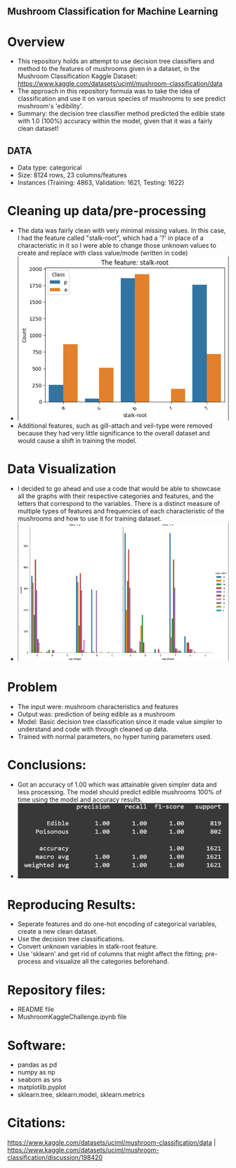 ## Mushroom Classification for Machine Learning
# Overview
* This repository holds an attempt to use decision tree classifiers and method to the features of mushrooms given in a dataset, in the Mushroom Classification Kaggle Dataset: https://www.kaggle.com/datasets/uciml/mushroom-classification/data
* The approach in this repository formula was to take the idea of classification and use it on varous species of mushrooms to see predict mushroom's 'edibility'.
* Summary: the decision tree classifier method predicted the edible state with 1.0 (100%) accuracy within the model, given that it was a fairly clean dataset!
## DATA
* Data type: categorical
* Size: 8124 rows, 23 columns/features
* Instances (Training: 4863, Validation: 1621, Testing: 1622)
# Cleaning up data/pre-processing
* The data was fairly clean with very minimal missing values. In this case, I had the feature called "stalk-root", which had a '?' in place of a characteristic in it so I were able to change those unknown values to create and replace with class value/mode (written in code)
* ![stalk picture](stalk.png)
* Additional features, such as gill-attach and veil-type were removed because they had very little significance to the overall dataset and would cause a shift in training the model.
# Data Visualization
* I decided to go ahead and use a code that would be able to showcase all the graphs with their respective categories and features, and the letters that correspond to the variables. There is a distinct measure of multiple types of features and frequencies of each characteristic of the mushrooms and how to use it for training dataset.
* ![frequency](color.png)
# Problem
* The input were: mushroom characteristics and features
* Output was: prediction of being edible as a mushroom
* Model: Basic decision tree classification since it made value simpler to understand and code with through cleaned up data.
* Trained with normal parameters, no hyper tuning parameters used.
# Conclusions:
* Got an accuracy of 1.00 which was attainable given simpler data and less processing. The model should predict edible mushrooms 100% of time using the model and accuracy results.
* ![accuracy](precision.png)
# Reproducing Results:
* Seperate features and do one-hot encoding of categorical variables, create a new clean dataset.
* Use the decision tree classifications.
* Convert unknown variables in stalk-root feature.
* Use 'sklearn' and get rid of columns that might affect the fitting; pre-process and visualize all the categories beforehand.
# Repository files:
* README file
* MushroomKaggleChallenge.ipynb file
# Software:
* pandas as pd
* numpy as np
* seaborn as sns
* matplotlib.pyplot
* sklearn.tree, sklearn.model, sklearn.metrics
# Citations: 
https://www.kaggle.com/datasets/uciml/mushroom-classification/data | 
https://www.kaggle.com/datasets/uciml/mushroom-classification/discussion/198420 
